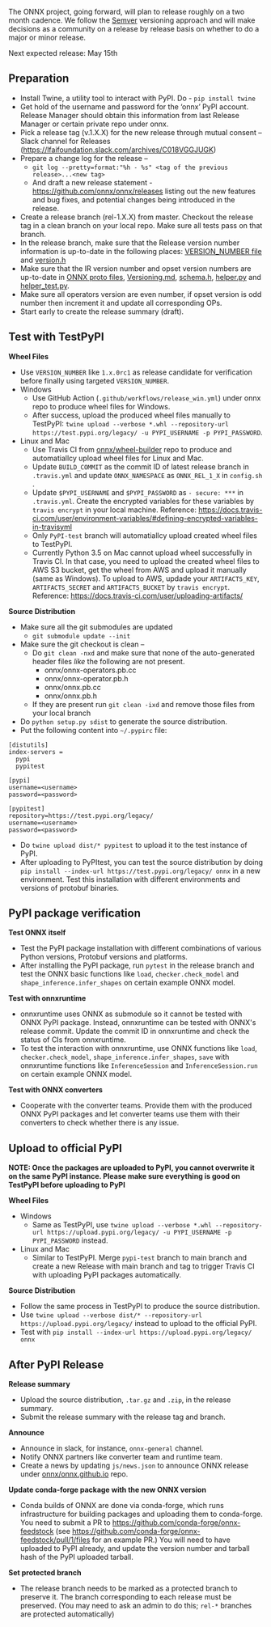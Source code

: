 The ONNX project, going forward, will plan to release roughly on a two month cadence. We follow the [Semver](https://semver.org/) versioning approach and will make decisions as a community on a release by release basis on whether to do a major or minor release.

Next expected release: May 15th 

## Preparation

* Install Twine, a utility tool to interact with PyPI. Do  - ``pip install twine``
* Get hold of the username and password for the ‘onnx’ PyPI account. Release Manager should obtain this information from last Release Manager or certain private repo under onnx.
* Pick a release tag (v.1.X.X) for the new release through mutual consent – Slack channel for Releases (https://lfaifoundation.slack.com/archives/C018VGGJUGK)
* Prepare a change log for the release – 
    * ``git log --pretty=format:"%h - %s" <tag of the previous release>...<new tag>``
    * And draft a new release statement - https://github.com/onnx/onnx/releases listing out the new features and bug fixes, and potential changes being introduced in the release.
* Create a release branch (rel-1.X.X) from master. Checkout the release tag in a clean branch on your local repo. Make sure all tests pass on that branch.
* In the release branch, make sure that the Release version number information is up-to-date in the following places:
[VERSION_NUMBER file](https://github.com/onnx/onnx/blob/master/VERSION_NUMBER) and
[version.h](../onnx/common/version.h)
* Make sure that the IR version number and opset version numbers are up-to-date in
[ONNX proto files](../onnx/onnx.in.proto),
[Versioning.md](Versioning.md), 
[schema.h](../onnx/defs/schema.h), 
[helper.py](../onnx/helper.py) and [helper_test.py](../onnx/helper_test.py).
* Make sure all operators version are even number, if opset version is odd number then increment it and update all corresponding OPs.
* Start early to create the release summary (draft).

## Test with TestPyPI
**Wheel Files**
* Use `VERSION_NUMBER` like `1.x.0rc1` as release candidate for verification before finally using targeted `VERSION_NUMBER`.
* Windows
  * Use GitHub Action (`.github/workflows/release_win.yml`) under onnx repo to produce wheel files for Windows.
  * After success, upload the produced wheel files manually to TestPyPI: `twine upload --verbose *.whl --repository-url https://test.pypi.org/legacy/ -u PYPI_USERNAME -p PYPI_PASSWORD`.
* Linux and Mac
  * Use Travis CI from [onnx/wheel-builder](https://github.com/onnx/wheel-builder) repo to produce and automatiallcy upload wheel files for Linux and Mac.
  * Update `BUILD_COMMIT` as the commit ID of latest release branch in `.travis.yml` and update `ONNX_NAMESPACE` as `ONNX_REL_1_X` in `config.sh `.
  * Update `$PYPI_USERNAME` and `$PYPI_PASSWORD` as `- secure: ***` in `.travis.yml`. Create the encrypted variables for these variables by `travis encrypt` in your local machine.
  Reference: https://docs.travis-ci.com/user/environment-variables/#defining-encrypted-variables-in-travisyml
  * Only `PyPI-test` branch will automatiallcy upload created wheel files to TestPyPI.
  * Currently Python 3.5 on Mac cannot upload wheel successfully in Travis CI. In that case, you need to upload the created wheel files to AWS S3 bucket, get the wheel from AWS and upload it manually (same as Windows). To upload to AWS, updade your `ARTIFACTS_KEY`, `ARTIFACTS_SECRET` and `ARTIFACTS_BUCKET` by `travis encrypt`. Reference: https://docs.travis-ci.com/user/uploading-artifacts/

**Source Distribution**
* Make sure all the git submodules are updated
    * ``git submodule update --init``
* Make sure the git checkout is clean –
    * Do ``git clean -nxd`` and make sure that none of the auto-generated header files *like* the following are not present.
        * onnx/onnx-operators.pb.cc
        * onnx/onnx-operator.pb.h
        * onnx/onnx.pb.cc
        * onnx/onnx.pb.h
    * If they are present run ``git clean -ixd`` and remove those files from your local branch
* Do ``python setup.py sdist`` to generate the source distribution.
* Put the following content into ``~/.pypirc`` file:
```
[distutils]
index-servers =
  pypi
  pypitest
 
[pypi]
username=<username>
password=<password>
 
[pypitest]
repository=https://test.pypi.org/legacy/
username=<username>
password=<password>
```
* Do ``twine upload dist/* pypitest`` to upload it to the test instance of PyPI.
* After uploading to PyPItest, you can test the source distribution by doing ``pip install --index-url https://test.pypi.org/legacy/ onnx`` in a new environment. Test this installation with different environments and versions of protobuf binaries.

## PyPI package verification
**Test ONNX itself**
* Test the PyPI package installation with different combinations of various Python versions, Protobuf versions and platforms.
* After installing the PyPI package, run `pytest` in the release branch and test the ONNX basic functions like `load`, `checker.check_model` and `shape_inference.infer_shapes` on certain example ONNX model.

**Test with onnxruntime**
* onnxruntime uses ONNX as submodule so it cannot be tested with ONNX PyPI package. Instead, onnxruntime can be tested with ONNX's release commit. Update the commit ID in onnxruntime and check the status of CIs from onnxruntime.
* To test the interaction with onnxruntime, use ONNX functions like `load`, `checker.check_model`, `shape_inference.infer_shapes`, `save` with onnxruntime functions like `InferenceSession` and `InferenceSession.run` on certain example ONNX model.

**Test with ONNX converters**
* Cooperate with the converter teams. Provide them with the produced ONNX PyPI packages and let converter teams use them with their converters to check whether there is any issue.

## Upload to official PyPI
**NOTE: Once the packages are uploaded to PyPI, you cannot overwrite it on the same PyPI instance. Please make sure everything is good on TestPyPI before uploading to PyPI**

**Wheel Files**
* Windows
  * Same as TestPyPI, use `twine upload --verbose *.whl --repository-url https://upload.pypi.org/legacy/ -u PYPI_USERNAME -p PYPI_PASSWORD` instead.
* Linux and Mac
  * Similar to TestPyPI. Merge `pypi-test` branch to main branch and create a new Release with main branch and tag to trigger Travis CI with uploading PyPI packages automatically. 


**Source Distribution**
* Follow the same process in TestPyPI to produce the source distribution.
* Use ``twine upload --verbose dist/* --repository-url https://upload.pypi.org/legacy/`` instead to upload to the official PyPI.
* Test with ``pip install --index-url https://upload.pypi.org/legacy/ onnx``

## After PyPI Release 

**Release summary**
* Upload the source distribution, `.tar.gz` and `.zip`, in the release summary.
* Submit the release summary with the release tag and branch.

**Announce**
* Announce in slack, for instance, `onnx-general` channel.
* Notify ONNX partners like converter team and runtime team.
* Create a news by updating `js/news.json` to announce ONNX release under [onnx/onnx.github.io](https://github.com/onnx/onnx.github.io) repo.

**Update conda-forge package with the new ONNX version**
* Conda builds of ONNX are done via conda-forge, which runs infrastructure for building packages and uploading them to conda-forge. You need to submit a PR to https://github.com/conda-forge/onnx-feedstock (see https://github.com/conda-forge/onnx-feedstock/pull/1/files for an example PR.) You will need to have uploaded to PyPI already, and update the version number and tarball hash of the PyPI uploaded tarball.

**Set protected branch**
* The release branch needs to be marked as a protected branch to preserve it. The branch corresponding to each release must be preserved. (You may need to ask an admin to do this; `rel-*` branches are protected automatically)


 


